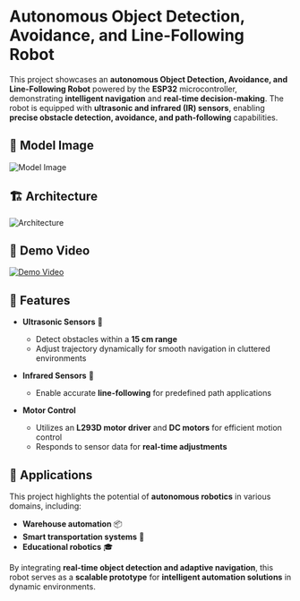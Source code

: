 # Autonomous Object Detection, Avoidance, and Line-Following Robot  

This project showcases an **autonomous Object Detection, Avoidance, and Line-Following Robot** powered by the **ESP32** microcontroller, demonstrating **intelligent navigation** and **real-time decision-making**. The robot is equipped with **ultrasonic and infrared (IR) sensors**, enabling **precise obstacle detection, avoidance, and path-following** capabilities.  

## 📌 Model Image  
![Model Image](path/to/model_image.png)  

## 🏗 Architecture  
![Architecture](path/to/architecture_diagram.png)  

## 🎥 Demo Video  
[![Demo Video](path/to/demo_thumbnail.png)](https://your-video-link.com)  

## 🔹 Features  

- **Ultrasonic Sensors** 🔗  
  - Detect obstacles within a **15 cm range**  
  - Adjust trajectory dynamically for smooth navigation in cluttered environments  

- **Infrared Sensors** 🔗  
  - Enable accurate **line-following** for predefined path applications  

- **Motor Control**  
  - Utilizes an **L293D motor driver** and **DC motors** for efficient motion control  
  - Responds to sensor data for **real-time adjustments**  

## 🚀 Applications  

This project highlights the potential of **autonomous robotics** in various domains, including:  
- **Warehouse automation** 📦  
- **Smart transportation systems** 🚗  
- **Educational robotics** 🎓  

By integrating **real-time object detection and adaptive navigation**, this robot serves as a **scalable prototype** for **intelligent automation solutions** in dynamic environments.  
